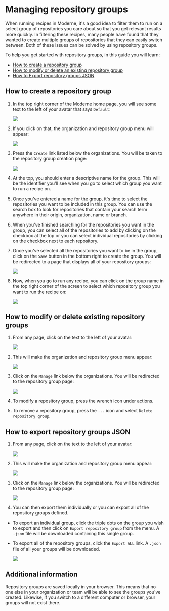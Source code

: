 # Managing repository groups

When running recipes in Moderne, it's a good idea to filter them to run on a select group of repositories you care about so that you get relevant results more quickly. In filtering these recipes, many people have found that they wanted to create multiple groups of repositories that they can easily switch between. Both of these issues can be solved by using repository groups.

To help you get started with repository groups, in this guide you will learn:

* [How to create a repository group](managing-repository-groups.md#how-to-create-a-repository-group)
* [How to modify or delete an existing repository group](managing-repository-groups.md#how-to-modify-or-delete-existing-repository-groups)
* [How to Export repository groups JSON](managing-repository-groups.md#how-to-export-repository-groups-json)

## How to create a repository group

1.  In the top right corner of the Moderne home page, you will see some text to the left of your avatar that says `Default`:

    ![](../../../.gitbook/assets/repo-group-1.png)
2.  If you click on that, the organization and repository group menu will appear:

    ![](../../../.gitbook/assets/repo-group-2.png)
3.  Press the `Create` link listed below the organizations. You will be taken to the repository group creation page:

    ![](../../../.gitbook/assets/repo-group-3.png)
4. At the top, you should enter a descriptive name for the group. This will be the identifier you'll see when you go to select which group you want to run a recipe on.
5. Once you've entered a name for the group, it's time to select the repositories you want to be included in this group. You can use the search box to look for repositories that contain your search term anywhere in their origin, organization, name or branch.
6. When you've finished searching for the repositories you want in the group, you can select all of the repositories to add by clicking on the checkbox at the top or you can select individual repositories by clicking on the checkbox next to each repository.
7.  Once you've selected all the repositories you want to be in the group, click on the `Save` button in the bottom right to create the group. You will be redirected to a page that displays all of your repository groups:

    ![](../../../.gitbook/assets/repo-group-7.png)
8.  Now, when you go to run any recipe, you can click on the group name in the top right corner of the screen to select which repository group you want to run the recipe on:

    ![](../../../.gitbook/assets/repo-group-8.png)

## How to modify or delete existing repository groups

1.  From any page, click on the text to the left of your avatar:

    ![](../../../.gitbook/assets/repo-group-1.png)
2.  This will make the organization and repository group menu appear:

    ![](../../../.gitbook/assets/repo-group-8.png)
3.  Click on the `Manage` link below the organizations. You will be redirected to the repository group page:

    ![](../../../.gitbook/assets/repo-group-7.png)
4. To modify a repository group, press the wrench icon under actions.
5. To remove a repository group, press the `...` icon and select `Delete repository group`.

## How to export repository groups JSON

1.  From any page, click on the text to the left of your avatar:

    ![](../../../.gitbook/assets/repo-group-1.png)
2.  This will make the organization and repository group menu appear:

    ![](../../../.gitbook/assets/repo-group-2.png)
3.  Click on the `Manage` link below the organizations. You will be redirected to the repository group page:

    ![](../../../.gitbook/assets/repo-group-7.png)
4. You can then export them individually or you can export all of the repository groups defined.

* To export an individual group, click the triple dots on the group you wish to export and then click on `Export repository group` from the menu. A `.json` file will be downloaded containing this single group.
*   To export all of the repository groups, click the `Export ALL` link. A `.json` file of all your groups will be downloaded.

    ![](../../../.gitbook/assets/export-all.png)

## Additional information

Repository groups are saved locally in your browser. This means that no one else in your organization or team will be able to see the groups you've created. Likewise, if you switch to a different computer or browser, your groups will not exist there.
